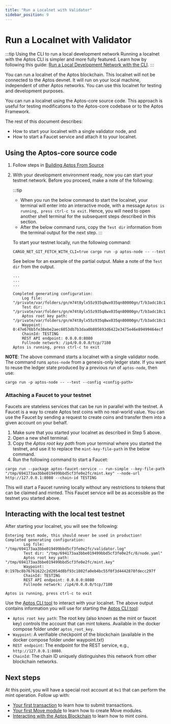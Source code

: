 ```yaml
---
title: "Run a Localnet with Validator"
sidebar_position: 9
---
```


# Run a Localnet with Validator

:::tip Using the CLI to run a local development network
Running a localnet with the Aptos CLI is simpler and more fully featured. Learn how by following this guide: [Run a Local Development Network with the CLI](../../tools/aptos-cli/use-cli/running-a-local-network.md).
:::

You can run a localnet of the Aptos blockchain. This localnet will not be connected to the Aptos devnet. It will run on your local machine, independent of other Aptos networks. You can use this localnet for testing and development purposes.

You can run a localnet using the Aptos-core source code. This approach is useful for testing modifications to the Aptos-core codebase or to the Aptos Framework.

The rest of this document describes:

- How to start your localnet with a single validator node, and
- How to start a Faucet service and attach it to your localnet.

## Using the Aptos-core source code

1. Follow steps in [Building Aptos From Source](../../guides/building-from-source.md)

2. With your development environment ready, now you can start your testnet network. Before you proceed, make a note of the following:

   :::tip

   - When you run the below command to start the localnet, your terminal will enter into an interactive mode, with a message `Aptos is running, press ctrl-c to exit`. Hence, you will need to open another shell terminal for the subsequent steps described in this section.
   - After the below command runs, copy the `Test dir` information from the terminal output for the next step.
     :::

   To start your testnet locally, run the following command:

   ```
   CARGO_NET_GIT_FETCH_WITH_CLI=true cargo run -p aptos-node -- --test
   ```

   See below for an example of the partial output. Make a note of the `Test dir` from the output.

   ```
   ...
   ...
   ...

   Completed generating configuration:
       Log file: "/private/var/folders/gn/m74t8ylx55z935q8wx035qn80000gn/T/b3adc18c144bfcc78a1541953893bc1c/validator.log"
       Test dir: "/private/var/folders/gn/m74t8ylx55z935q8wx035qn80000gn/T/b3adc18c144bfcc78a1541953893bc1c/0/node.yaml"
       Aptos root key path: "/private/var/folders/gn/m74t8ylx55z935q8wx035qn80000gn/T/b3adc18c144bfcc78a1541953893bc1c/mint.key"
       Waypoint: 0:47e676b5fe38ebe2aec6053db7b3daa0b805693d6422e3475e46e89499464ecf
       ChainId: TESTING
       REST API endpoint: 0.0.0.0:8080
       Fullnode network: /ip4/0.0.0.0/tcp/7180
   Aptos is running, press ctrl-c to exit
   ```

**NOTE**: The above command starts a localnet with a single validator node. The command runs `aptos-node` from a genesis-only ledger state. If you want to reuse the ledger state produced by a previous run of `aptos-node`, then use:

```
cargo run -p aptos-node -- --test --config <config-path>
```

### Attaching a Faucet to your testnet

Faucets are stateless services that can be run in parallel with the testnet. A Faucet is a way to create Aptos test coins with no real-world value. You can use the Faucet by sending a request to create coins and transfer them into a given account on your behalf.

1. Make sure that you started your localnet as described in Step 5 above.
2. Open a new shell terminal.
3. Copy the _Aptos root key path_ from your terminal where you started the testnet, and use it to replace the `mint-key-file-path` in the below command.
4. Run the following command to start a Faucet:

```
cargo run --package aptos-faucet-service -- run-simple --key-file-path "/tmp/694173aa3bbe019499bbd5cf3fe0e2fc/mint.key" --node-url http://127.0.0.1:8080 --chain-id TESTING
```

This will start a Faucet running locally without any restrictions to tokens that can be claimed and minted. This Faucet service will be as accessible as the testnet you started above.

## Interacting with the local test testnet

After starting your localnet, you will see the following:

```
Entering test mode, this should never be used in production!
Completed generating configuration:
        Log file: "/tmp/694173aa3bbe019499bbd5cf3fe0e2fc/validator.log"
        Test dir: "/tmp/694173aa3bbe019499bbd5cf3fe0e2fc/0/node.yaml"
        Aptos root key path: "/tmp/694173aa3bbe019499bbd5cf3fe0e2fc/mint.key"
        Waypoint: 0:197bc8b76761622c2d2054d8bf93c1802fa0eb4bc55f0f3d4442878fdecc297f
        ChainId: TESTING
        REST API endpoint: 0.0.0.0:8080
        Fullnode network: /ip4/0.0.0.0/tcp/7180

Aptos is running, press ctrl-c to exit
```

Use the [Aptos CLI tool](../../tools/aptos-cli/install-cli/index.md) to interact with your localnet. The above output contains information you will use for starting the [Aptos CLI tool](../../tools/aptos-cli/use-cli/index.md):

- `Aptos root key path`: The root key (also known as the mint or faucet key) controls the account that can mint tokens. Available in the docker compose folder under `aptos_root_key`.
- `Waypoint`: A verifiable checkpoint of the blockchain (available in the docker compose folder under waypoint.txt)
- `REST endpoint`: The endpoint for the REST service, e.g., `http://127.0.0.1:8080`.
- `ChainId`: The chain ID uniquely distinguishes this network from other blockchain networks.

## Next steps

At this point, you will have a special root account at `0x1` that can perform the mint operation. Follow up with:

- [Your first transaction](../../tutorials/first-transaction.md) to learn how to submit transactions.
- [Your first Move module](../../tutorials/first-move-module.md) to learn how to create Move modules.
- [Interacting with the Aptos Blockchain](../../tutorials/first-coin.md) to learn how to mint coins.
